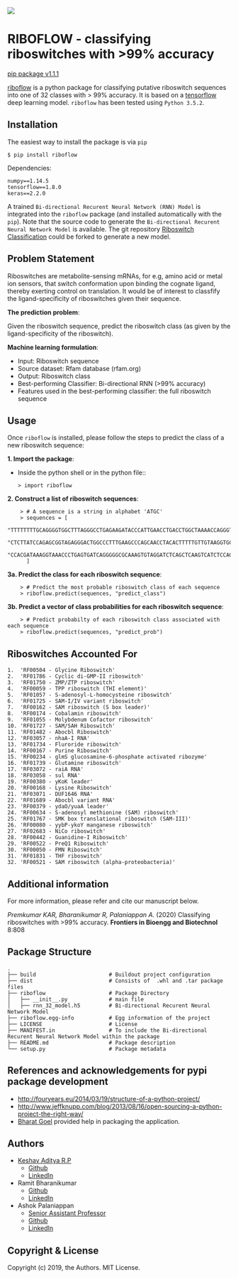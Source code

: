 ![](https://img.shields.io/pypi/l/riboflow)
# RIBOFLOW - classifying riboswitches with >99% accuracy

[pip package v1.1.1](https://pypi.org/project/riboflow/)

[riboflow](https://test.pypi.org/project/riboflow/) is a python package for classifying putative riboswitch sequences into one of 32 classes with > 99% accuracy. It is based on a [tensorflow](https://www.tensorflow.org) deep learning model. ``riboflow`` has been tested using ``Python 3.5.2``. 

Installation
------------

The easiest way to install the package is via ``pip``

    $ pip install riboflow
    
Dependencies:
    
    numpy==1.14.5
    tensorflow==1.8.0   
    keras==2.2.0 
    
A trained ``Bi-directional Recurent Neural Network (RNN) Model`` is integrated into the ``riboflow`` package (and installed automatically with the ``pip``). Note that the source code to generate the ``Bi-directional Recurent Neural Network Model`` is available. The git repository [Riboswitch Classification](https://github.com/RiboswitchClassifier/RiboswitchClassification) could be forked to generate a new model.

Problem Statement
-------------------
Riboswitches are metabolite-sensing mRNAs, for e.g, amino acid or metal ion sensors, that switch conformation upon binding the cognate ligand, thereby exerting control on translation. It would be of interest to classfify the ligand-specificity of riboswitches given their sequence. 

**The prediction problem**:

Given the riboswitch sequence, predict the riboswitch class (as given by the ligand-specificity of the riboswitch).

**Machine learning formulation**:
 - Input: Riboswitch sequence
 - Source dataset: Rfam database (rfam.org)
 - Output: Riboswitch class 
 - Best-performing Classifier: Bi-directional RNN (>99% accuracy)
 - Features used in the best-performing classifier: the full riboswitch sequence

Usage
-------------------

Once `riboflow` is installed, please follow the steps to predict the class of a new riboswitch sequence:

**1. Import the package**:

  - Inside the python shell or in the python file::

        > import riboflow

**2. Construct a list of riboswitch sequences**:

        > # A sequence is a string in alphabet 'ATGC'
        > sequences = [
            "TTTTTTTTGCAGGGGTGGCTTTAGGGCCTGAGAAGATACCCATTGAACCTGACCTGGCTAAAACCAGGGTAGGGAATTGCAGAAATGTCCTCATT",
            "CTCTTATCCAGAGCGGTAGAGGGACTGGCCCTTTGAAGCCCAGCAACCTACACTTTTTGTTGTAAGGTGCTAACCTGAGCAGGAGAAATCCTGACCGATGAGAG",
            "CCACGATAAAGGTAAACCCTGAGTGATCAGGGGGCGCAAAGTGTAGGATCTCAGCTCAAGTCATCTCCAGATAAGAAATATCAGAAAGATAGCCTTACTGCCGAA"
          ]

**3a. Predict the class for each riboswitch sequence**:

        > # Predict the most probable riboswitch class of each sequence
        > riboflow.predict(sequences, "predict_class")
        
**3b. Predict a vector of class probabilities for each riboswitch sequence**:

        > # Predict probabilty of each riboswitch class associated with each sequence 
        > riboflow.predict(sequences, "predict_prob")

Riboswitches Accounted For 
------------

    1.  'RF00504 - Glycine Riboswitch'
    2.  'RF01786 - Cyclic di-GMP-II riboswitch'
    3.  'RF01750 - ZMP/ZTP riboswitch'
    4.  'RF00059 - TPP riboswitch (THI element)'
    5.  'RF01057 - S-adenosyl-L-homocysteine riboswitch'
    6.  'RF01725 - SAM-I/IV variant riboswitch'
    7.  'RF00162 - SAM riboswitch (S box leader)'
    8.  'RF00174 - Cobalamin riboswitch'
    9.  'RF01055 - Molybdenum Cofactor riboswitch'
    10. 'RF01727 - SAM/SAH Riboswitch'
    11. 'RF01482 - Abocbl Riboswitch'
    12. 'RF03057 - nhaA-I RNA'
    13. 'RF01734 - Fluroride riboswitch'
    14. 'RF00167 - Purine Riboswitch'
    15. 'RF00234 - glmS glucosamine-6-phosphate activated ribozyme'
    16. 'RF01739 - Glutamine riboswitch'
    17. 'RF03072 - raiA RNA'
    18. 'RF03058 - sul RNA'
    19. 'RF00380 - yKoK leader'
    20. 'RF00168 - Lysine Riboswitch'
    21. 'RF03071 - DUF1646 RNA'
    22. 'RF01689 - Abocbl variant RNA'
    23. 'RF00379 - ydaO/yuaA leader'
    24. 'RF00634 - S-adenosyl methionine (SAM) riboswitch'
    25. 'RF01767 - SMK box translational riboswitch (SAM-III)'
    26. 'RF00080 - yybP-ykoY manganese riboswitch'
    27. 'RF02683 - NiCo riboswitch'
    28. 'RF00442 - Guanidine-I Riboswitch'
    29. 'RF00522 - PreQ1 Riboswitch'
    30. 'RF00050 - FMN Riboswitch'
    31. 'RF01831 - THF riboswitch'
    32. 'RF00521 - SAM riboswitch (alpha-proteobacteria)'
    
Additional information
-----
For more information, please refer and cite our manuscript below. 

*Premkumar KAR, Bharanikumar R, Palaniappan A.* (2020) Classifying riboswitches with >99% accuracy. **Frontiers in Bioengg and Biotechnol** 8:808

Package Structure
-----

    .
    ├── build                       # Buildout project configuration
    ├── dist                        # Consists of  .whl and .tar package files
    ├── riboflow                    # Package Directory
    │   ├── __init__.py             # main file
    │   ├── rnn_32_model.h5         # Bi-directional Recurent Neural Network Model
    ├── riboflow.egg-info           # Egg information of the project
    ├── LICENSE                     # License
    ├── MANIFEST.in                 # To include the Bi-directional Recurent Neural Network Model within the package
    ├── README.md                   # Package description
    └── setup.py                    # Package metadata

References and acknowledgements for pypi package development
----------

  * http://fouryears.eu/2014/03/19/structure-of-a-python-project/
  * http://www.jeffknupp.com/blog/2013/08/16/open-sourcing-a-python-project-the-right-way/
  * [Bharat Goel](https://github.com/BharatGoel36) provided help in packaging the application. 
  
Authors
----------

  * [Keshav Aditya R.P](https://keshavadityarp.github.io)
    - [Github](https://github.com/KeshavAdityaRP)
    - [LinkedIn](https://www.linkedin.com/in/keshavadityarp/)
  * Ramit Bharanikumar
    - [Github](https://github.com/ramit29)
    - [LinkedIn](https://www.linkedin.com/in/ramit-bharanikumar-12a014114/)
  * Ashok Palaniappan
    - [Senior Assistant Professor](http://www.sastra.edu/staffprofiles/schools/scbt.php?staff_id=C2164)
    - [Github](https://github.com/apalania)
    - [LinkedIn](https://www.linkedin.com/in/ashokpalaniappan/)


Copyright & License
-------------------

Copyright (c) 2019, the Authors. MIT License.

